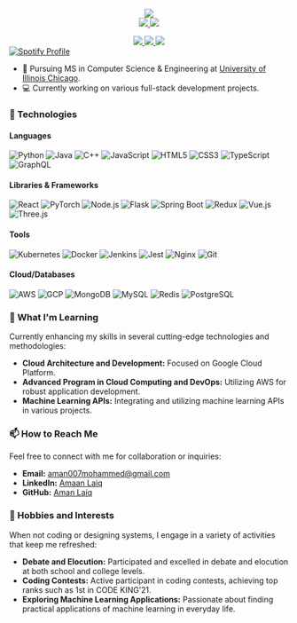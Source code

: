 <p align="center">
<a href="https://github.com/amanlaiq">
    <img src="https://capsule-render.vercel.app/api?type=waving&color=0:FF5858,100:FFC3A0&height=300&section=header&text=Aman%20Laiq%20Mohammed&fontSize=50&animation=twinkling&fontAlign=67&fontAlignY=40&desc=Full-Stack%20Developer%20|%20MSCS%20Student%20|%20Graduate%20Assistant&descAlign=67&descAlignY=55" />
</a>
<br/>

<a href="https://www.linkedin.com/in/amaanlaiq/">
    <img src="https://img.shields.io/badge/-LinkedIn-blue?style=flat-square&logo=linkedin">
</a>
<a href="mailto:aman007mohammed@gmail.com">
    <img src="https://img.shields.io/badge/-Email-red?style=flat-square&logo=gmail&logoColor=white">
</a>
<br/>
<div align="center">
  <a href="https://github.com/amanlaiq">
    <img src="https://github-readme-stats.vercel.app/api?username=amanlaiq&show_icons=true&theme=react&border_color=61dafb&hide_border=true" />
  </a>
  <a href="https://github.com/amanlaiq">
    <img src="https://github-readme-stats.vercel.app/api/top-langs/?username=amanlaiq&layout=compact&theme=react&border_color=61dafb&hide_border=true" />
  </a>
  <a href="https://github.com/amanlaiq">
    <img src="https://github-readme-streak-stats.herokuapp.com/?user=amanlaiq&theme=dark" />
  </a>
</div>

<a href="https://spotify-github-profile.vercel.app/api/view?uid=aman007mohammed&cover_image=true&theme=novatorem&bar_color=53b14f">
    <img src="https://spotify-github-profile.vercel.app/api/view?uid=aman007mohammed&cover_image=true&theme=novatorem&bar_color=53b14f" alt="Spotify Profile">
</a>

</p>

* 📖 Pursuing MS in Computer Science & Engineering at [University of Illinois Chicago](https://www.uic.edu/). 
* 💻 Currently working on various full-stack development projects.

### 🚀 Technologies

#### Languages
<p>
  <img alt="Python" src="https://img.shields.io/badge/Python-3776AB?style=for-the-badge&logo=python&logoColor=white" />
  <img alt="Java" src="https://img.shields.io/badge/Java-007396?style=for-the-badge&logo=java&logoColor=white" />
  <img alt="C++" src="https://img.shields.io/badge/C++-00599C?style=for-the-badge&logo=cplusplus&logoColor=white" />
  <img alt="JavaScript" src="https://img.shields.io/badge/JavaScript-F7DF1E?style=for-the-badge&logo=javascript&logoColor=black" />
  <img alt="HTML5" src="https://img.shields.io/badge/HTML5-E34F26?style=for-the-badge&logo=html5&logoColor=white" />
  <img alt="CSS3" src="https://img.shields.io/badge/CSS3-1572B6?style=for-the-badge&logo=css3&logoColor=white" />
  <img alt="TypeScript" src="https://img.shields.io/badge/TypeScript-007ACC?style=for-the-badge&logo=typescript&logoColor=white" />
  <img alt="GraphQL" src="https://img.shields.io/badge/GraphQL-E10098?style=for-the-badge&logo=graphql&logoColor=white" />
</p>

#### Libraries & Frameworks
<p>
  <img alt="React" src="https://img.shields.io/badge/React-61DAFB?style=for-the-badge&logo=react&logoColor=black" />
  <img alt="PyTorch" src="https://img.shields.io/badge/PyTorch-EE4C2C?style=for-the-badge&logo=pytorch&logoColor=white" />
  <img alt="Node.js" src="https://img.shields.io/badge/Node.js-339933?style=for-the-badge&logo=nodedotjs&logoColor=white" />
  <img alt="Flask" src="https://img.shields.io/badge/Flask-000000?style=for-the-badge&logo=flask&logoColor=white" />
  <img alt="Spring Boot" src="https://img.shields.io/badge/Spring%20Boot-6DB33F?style=for-the-badge&logo=springboot&logoColor=white" />
  <img alt="Redux" src="https://img.shields.io/badge/Redux-764ABC?style=for-the-badge&logo=redux&logoColor=white" />
  <img alt="Vue.js" src="https://img.shields.io/badge/Vue.js-4FC08D?style=for-the-badge&logo=vuedotjs&logoColor=white" />
  <img alt="Three.js" src="https://img.shields.io/badge/Three.js-black?style=for-the-badge&logo=threedotjs" />
</p>

#### Tools
<p>
  <img alt="Kubernetes" src="https://img.shields.io/badge/Kubernetes-326CE5?style=for-the-badge&logo=kubernetes&logoColor=white" />
  <img alt="Docker" src="https://img.shields.io/badge/Docker-2496ED?style=for-the-badge&logo=docker&logoColor=white" />
  <img alt="Jenkins" src="https://img.shields.io/badge/Jenkins-D24939?style=for-the-badge&logo=jenkins&logoColor=white" />
  <img alt="Jest" src="https://img.shields.io/badge/Jest-C21325?style=for-the-badge&logo=jest&logoColor=white" />
  <img alt="Nginx" src="https://img.shields.io/badge/Nginx-009639?style=for-the-badge&logo=nginx&logoColor=white" />
  <img alt="Git" src="https://img.shields.io/badge/Git-F05032?style=for-the-badge&logo=git&logoColor=white" />
</p>

#### Cloud/Databases
<p>
  <img alt="AWS" src="https://img.shields.io/badge/AWS-232F3E?style=for-the-badge&logo=amazonaws&logoColor=white" />
  <img alt="GCP" src="https://img.shields.io/badge/GCP-4285F4?style=for-the-badge&logo=googlecloud&logoColor=white" />
  <img alt="MongoDB" src="https://img.shields.io/badge/MongoDB-47A248?style=for-the-badge&logo=mongodb&logoColor=white" />
  <img alt="MySQL" src="https://img.shields.io/badge/MySQL-4479A1?style=for-the-badge&logo=mysql&logoColor=white" />
  <img alt="Redis" src="https://img.shields.io/badge/Redis-DC382D?style=for-the-badge&logo=redis&logoColor=white" />
  <img alt="PostgreSQL" src="https://img.shields.io/badge/PostgreSQL-336791?style=for-the-badge&logo=postgresql&logoColor=white" />
</p>

### 🌱 What I'm Learning
Currently enhancing my skills in several cutting-edge technologies and methodologies:
- **Cloud Architecture and Development:** Focused on Google Cloud Platform.
- **Advanced Program in Cloud Computing and DevOps:** Utilizing AWS for robust application development.
- **Machine Learning APIs:** Integrating and utilizing machine learning APIs in various projects.

### 📫 How to Reach Me
Feel free to connect with me for collaboration or inquiries:
- **Email:** [aman007mohammed@gmail.com](mailto:aman007mohammed@gmail.com)
- **LinkedIn:** [Amaan Laiq](https://www.linkedin.com/in/amaanlaiq/)
- **GitHub:** [Aman Laiq](https://github.com/amanlaiq)

### 🤹 Hobbies and Interests
When not coding or designing systems, I engage in a variety of activities that keep me refreshed:
- **Debate and Elocution:** Participated and excelled in debate and elocution at both school and college levels.
- **Coding Contests:** Active participant in coding contests, achieving top ranks such as 1st in CODE KING’21.
- **Exploring Machine Learning Applications:** Passionate about finding practical applications of machine learning in everyday life.

